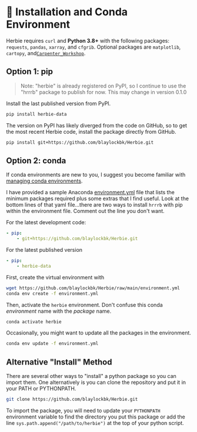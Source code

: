 # 🐍 Installation and Conda Environment

Herbie requires `curl` and **Python 3.8+** with the following packages: `requests`, `pandas`, `xarray`, and `cfgrib`. Optional packages are `matplotlib`, `cartopy`, and[`Carpenter_Workshop`](https://github.com/blaylockbk/Carpenter_Workshop).

## Option 1: pip

> Note: "herbie" is already registered on PyPI, so I continue to use the "hrrrb" package to publish for now. This may change in version 0.1.0

Install the last published version from PyPI.

```bash
pip install herbie-data
```

The version on PyPI has likely diverged from the code on GitHub, so to get the most recent Herbie code, install the package directly from GitHub.

```bash
pip install git+https://github.com/blaylockbk/Herbie.git
```

## Option 2: conda
If conda environments are new to you, I suggest you become familiar with [managing conda environments](https://docs.conda.io/projects/conda/en/latest/user-guide/tasks/manage-environments.html).

I have provided a sample Anaconda [environment.yml](https://github.com/blaylockbk/Herbie/blob/main/environment.yml) file that lists the minimum packages required plus some extras that I find useful. Look at the bottom lines of that yaml file...there are two ways to install `hrrrb` with pip within the environment file. Comment out the line you don't want.

For the latest development code:
```yaml
- pip:
    - git+https://github.com/blaylockbk/Herbie.git
```
For the latest published version
```yaml
- pip:
    - herbie-data
```

First, create the virtual environment with 

```bash
wget https://github.com/blaylockbk/Herbie/raw/main/environment.yml
conda env create -f environment.yml
```

Then, activate the `herbie` environment. Don't confuse this conda _environment_ name with the _package_ name.

```bash
conda activate herbie
```

Occasionally, you might want to update all the packages in the environment.

```bash
conda env update -f environment.yml
```

## Alternative "Install" Method
There are several other ways to "install" a python package so you can import them. One alternatively is you can clone the repository and put it in your PATH or PYTHONPATH.

```bash
git clone https://github.com/blaylockbk/Herbie.git
```
To import the package, you will need to update your `PYTHONPATH` environment variable to find the directory you put this package or add the line `sys.path.append("/path/to/herbie")` at the top of your python script.


